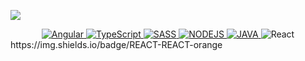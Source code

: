 

<a href="[https://www.canva.com/design/DAFB7fUgkso/PWIbmNaBnVnNZV8OgoOluQ/view?website#2](https://www.canva.com/design/DAFCwoiPXpw/1UPr8KpRQfnjSwPT2XftOQ/watch?utm_content=DAFCwoiPXpw&utm_campaign=designshare&utm_medium=link&utm_source=publishsharelink)">  <img src = "[https://www.canva.com/design/DAFCwstlv6M/lcy3aHeUQk8FsfNvrIgXJg/watch?utm_content=DAFCwstlv6M&utm_campaign=share_your_design&utm_medium=link&utm_source=shareyourdesignpanel](https://www.canva.com/design/DAFCwstlv6M/lcy3aHeUQk8FsfNvrIgXJg/watch?utm_content=DAFCwstlv6M&utm_campaign=designshare&utm_medium=link&utm_source=publishsharelink)"/> </a>


<div align="center">
<a href="https://www.canva.com/design/DAFB7fUgkso/PWIbmNaBnVnNZV8OgoOluQ/view?website#2">
<img alt="Angular" src="https://img.shields.io/badge/Angular-DD0031?style=for-the-badge&logo=angular&logoColor=white"> <img alt="TypeScript" src= "https://img.shields.io/badge/TypeScript-007ACC?style=for-the-badge&logo=typescript&logoColor=white"> <img alt="SASS" src="https://img.shields.io/badge/SASS-hotpink.svg?style=for-the-badge&logo=SASS&logoColor=white"> <img alt="NODEJS" src="https://img.shields.io/badge/node.js-6DA55F?style=for-the-badge&logo=node.js&logoColor=white"> <img alt="JAVA" src="https://img.shields.io/badge/java-%23ED8B00.svg?style=for-the-badge&logo=java&logoColor=white"> </a>
<img alt="React" src="https://img.shields.io/badge/-ReactJs-61DAFB?logo=react&logoColor=white&style=for-the-badge"></div>
https://img.shields.io/badge/REACT-REACT-orange
<br>

